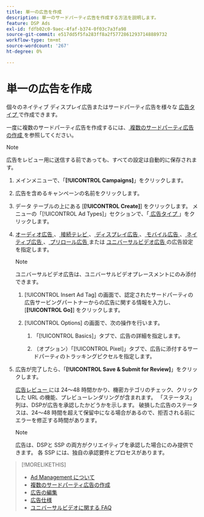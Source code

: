 ```yaml
---
title: 単一の広告を作成
description: 単一のサードパーティ広告を作成する方法を説明します。
feature: DSP Ads
exl-id: fdfb02c0-9aec-4faf-b374-0f03c7a3fa98
source-git-commit: e517dd5f5fa283ff8a2f57728612937148889732
workflow-type: tm+mt
source-wordcount: '267'
ht-degree: 0%

---
```


# 単一の広告を作成

個々のネイティブ ディスプレイ広告またはサードパーティ広告を様々な [ 広告タイプ ](ad-about.md#ad-types) で作成できます。

一度に複数のサードパーティ広告を作成するには、[ 複数のサードパーティ広告の作成 ](ad-create-multiple.md) を参照してください。

>[!NOTE]
>
>広告をレビュー用に送信する前であっても、すべての設定は自動的に保存されます。

1. メインメニューで、「**[!UICONTROL Campaigns]**」をクリックします。

1. 広告を含めるキャンペーンの名前をクリックします。

1. データ テーブルの上にある [**[!UICONTROL Create]**] をクリックします。 メニューの「[!UICONTROL Ad Types]」セクションで、「[ 広告タイプ ](ad-about.md#ad-types)」をクリックします。

1. [ オーディオ広告 ](ad-settings-audio.md)、[ 接続テレビ ](ad-settings-connected-tv.md)、[ ディスプレイ広告 ](ad-settings-display.md)、[ モバイル広告 ](ad-settings-mobile.md)、[ ネイティブ広告 ](ad-settings-native.md)、[ プリロール広告 ](ad-settings-pre-roll.md) または [ ユニバーサルビデオ広告 ](ad-settings-universal-video.md) の広告設定を指定します。

   >[!NOTE]
   >
   >ユニバーサルビデオ広告は、ユニバーサルビデオプレースメントにのみ添付できます。

   1. [!UICONTROL Insert Ad Tag] の画面で、認定されたサードパーティの広告サービングパートナーからの広告に関する情報を入力し、[**[!UICONTROL Go]**] をクリックします。

   1. [!UICONTROL Options] の画面で、次の操作を行います。

      1. 「[!UICONTROL Basics]」タブで、広告の詳細を指定します。

      1. （オプション）「[!UICONTROL Pixel]」タブで、広告に添付するサードパーティのトラッキングピクセルを指定します。

1. 広告が完了したら、「**[!UICONTROL Save & Submit for Review]**」をクリックします。

   [ 広告レビュー ](ad-about.md) には 24～48 時間かかり、機密カテゴリのチェック、クリックした URL の機能、プレビューレンダリングが含まれます。 「ステータス」列は、DSPが広告を承認したかどうかを示します。 破損した広告のステータスは、24～48 時間を超えて保留中になる場合があるので、拒否される前にエラーを修正する時間があります。

   >[!NOTE]
   >
   >広告は、DSPと SSP の両方がクリエイティブを承認した場合にのみ提供できます。 各 SSP には、独自の承認要件とプロセスがあります。

>[!MORELIKETHIS]
>
>* [Ad Management について ](ad-about.md)
>* [ 複数のサードパーティ広告の作成 ](ad-create-multiple.md)
>* [ 広告の編集 ](ad-edit.md)
>* [ 広告仕様 ](ad-specs.md)
>* [ ユニバーサルビデオに関する FAQ](/help/dsp/campaign-management/faq-universal-video.md)
